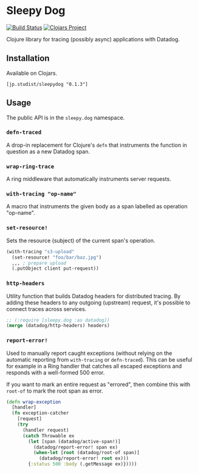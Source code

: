 # Sleepy Dog

[![Build Status](https://github.com/studistcorporation/sleepydog/actions/workflows/test.yaml/badge.svg?event=push)](https://github.com/studistcorporation/sleepydog/actions) [![Clojars Project](https://img.shields.io/clojars/v/jp.studist/sleepydog.svg)](https://clojars.org/jp.studist/sleepydog)

Clojure library for tracing (possibly async) applications with Datadog.

## Installation

Available on Clojars.

```
[jp.studist/sleepydog "0.1.3"]
```

## Usage

The public API is in the `sleepy.dog` namespace.

### `defn-traced`

A drop-in replacement for Clojure's `defn` that instruments the function in question as a new Datadog span.

### `wrap-ring-trace`

A ring middleware that automatically instruments server requests.

### `with-tracing "op-name"`

A macro that instruments the given body as a span labelled as operation "op-name".

### `set-resource!`

Sets the resource (subject) of the current span's operation.

```clj
(with-tracing "s3-upload"
  (set-resource! "foo/bar/baz.jpg")
  ,,, ; prepare upload
  (.putObject client put-request))
```

### `http-headers`

Utility function that builds Datadog headers for distributed tracing. By adding these headers to any outgoing (upstream) request, it's possible to connect traces across services.

```clj
;; (:require [sleepy.dog :as datadog])
(merge (datadog/http-headers) headers)
```

### `report-error!`

Used to manually report caught exceptions (without relying on the automatic reporting from `with-tracing` or `defn-traced`). This can be useful for example in a Ring handler that catches all escaped exceptions and responds with a well-formed 500 error.

If you want to mark an entire request as "errored", then combine this with `root-of` to mark the root span as error.

```clj
(defn wrap-exception
  [handler]
  (fn exception-catcher
    [request]
    (try
      (handler request)
      (catch Throwable ex
        (let [span (datadog/active-span!)]
          (datadog/report-error! span ex)
          (when-let [root (datadog/root-of span)]
            (datadog/report-error! root ex)))
        {:status 500 :body (.getMessage ex)}))))
```
